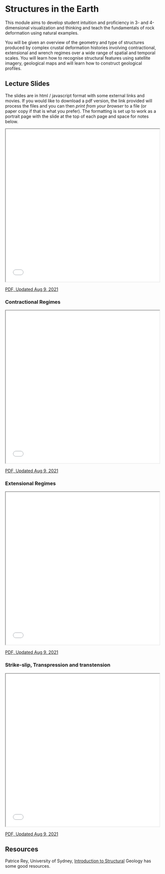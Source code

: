 # Structures in the Earth

This module aims to develop student intuition and proficiency in 3- and 4-dimensional visualization and thinking and teach the fundamentals of rock deformation using natural examples.

You will be given an overview of the geometry and type of structures produced by complex crustal deformation histories involving contractional, extensional and wrench regimes over a wide range of spatial and temporal scales. You will learn how to recognise structural features using satellite imagery, geological maps and will learn how to construct geological profiles.

## Lecture Slides 

The slides are in html / javascript format with some external links and movies. If you would like to download a pdf version, the link provided will process the files and you can then *print from your browser* to a file (or paper copy if that is what you prefer). The formatting is set up to work as a portrait page with the slide at the top of each page and space for notes below.

<iframe src="../slideshows/Module-ii-Lecture-1-Structural-Geology-And-Crustal-Deformation.reveal.html" title="Slideshow" width=100%, height=500 allowfullscreen></iframe>

<a href="../slideshows/Module-ii-Lecture-1-Structural-Geology-And-Crustal-Deformation.reveal.html?print-pdf"> PDF, Updated Aug 9, 2021 </a>

### Contractional Regimes

<iframe src="../slideshows/Module-ii-Lecture-2-Contractional_Regimes.reveal.html" title="Slideshow" width=100%, height=500 allowfullscreen></iframe>

<a href="../slideshows/Module-ii-Lecture-2-Contractional_Regimes.reveal.html?print-pdf"> PDF, Updated Aug 9, 2021 </a>

### Extensional Regimes

<iframe src="../slideshows/Module-ii-Lecture-3-Extensional_Regimes.reveal.html" title="Slideshow" width=100%, height=500 allowfullscreen></iframe>

<a href="../slideshows/Module-ii-Lecture-3-Extensional_Regimes.reveal.html?print-pdf"> PDF, Updated Aug 9, 2021 </a>

### Strike-slip, Transpression and transtension

<iframe src="../slideshows/Module-ii-Lecture-4-Strike-Slip-Transtention-Transpression.reveal.html" title="Slideshow" width=100%, height=500 allowfullscreen></iframe>

<a href="../slideshows/Module-ii-Lecture-4-Strike-Slip-Transtention-Transpression.reveal.htm?print-pdf"> PDF, Updated Aug 9, 2021 </a>

## Resources

Patrice Rey, University of Sydney, [Introduction to Structural](https://sydney.academia.edu/PatriceRey) Geology has some good resources.
